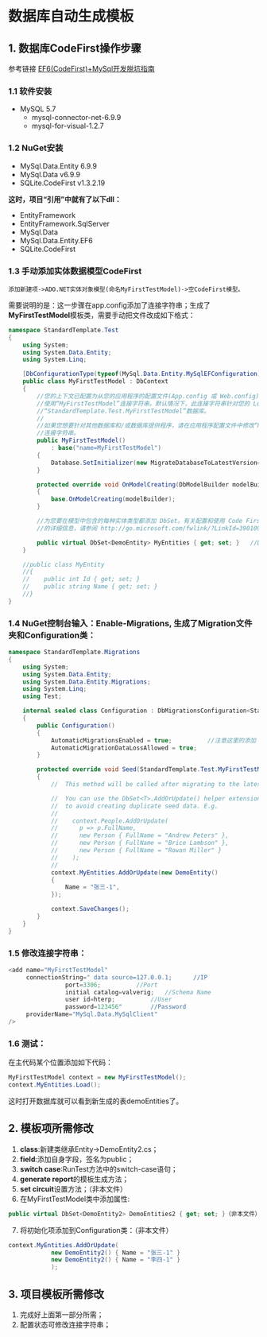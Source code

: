 ﻿# 数据库自动生成模板
## 1. 数据库CodeFirst操作步骤
参考链接	[EF6(CodeFirst)+MySql开发脱坑指南 ](https://www.cnblogs.com/kexxxfeng/p/5095812.html)
### 1.1 软件安装
* MySQL 5.7
  - mysql-connector-net-6.9.9
  - mysql-for-visual-1.2.7
### 1.2 NuGet安装 
* MySql.Data.Entity 6.9.9
* MySql.Data v6.9.9
* SQLite.CodeFirst v1.3.2.19  

**这时，项目“引用”中就有了以下dll：**

* EntityFramework  
* EntityFramework.SqlServer  
* MySql.Data  
* MySql.Data.Entity.EF6  
* SQLite.CodeFirst  

### 1.3 手动添加实体数据模型CodeFirst

    添加新建项->ADO.NET实体对象模型(命名MyFirstTestModel)->空CodeFirst模型。  
    
需要说明的是：这一步骤在app.config添加了连接字符串；生成了**MyFirstTestModel**模板类，需要手动把文件改成如下格式：
```c#
namespace StandardTemplate.Test
{
	using System;
	using System.Data.Entity;
	using System.Linq;

	[DbConfigurationType(typeof(MySql.Data.Entity.MySqlEFConfiguration))]		//这是需要添加的
	public class MyFirstTestModel : DbContext
	{
		//您的上下文已配置为从您的应用程序的配置文件(App.config 或 Web.config)
		//使用“MyFirstTestModel”连接字符串。默认情况下，此连接字符串针对您的 LocalDb 实例上的
		//“StandardTemplate.Test.MyFirstTestModel”数据库。
		// 
		//如果您想要针对其他数据库和/或数据库提供程序，请在应用程序配置文件中修改“MyFirstTestModel”
		//连接字符串。
		public MyFirstTestModel()
			: base("name=MyFirstTestModel")
		{
			Database.SetInitializer(new MigrateDatabaseToLatestVersion<MyFirstTestModel, Migrations.Configuration>());
		}

		protected override void OnModelCreating(DbModelBuilder modelBuilder)	//新添加
		{
			base.OnModelCreating(modelBuilder);
		}

		//为您要在模型中包含的每种实体类型都添加 DbSet。有关配置和使用 Code First  模型
		//的详细信息，请参阅 http://go.microsoft.com/fwlink/?LinkId=390109。

		public virtual DbSet<DemoEntity> MyEntities { get; set; }	//DemoEntity是我自己建立的实体数据类
	}

	//public class MyEntity
	//{
	//    public int Id { get; set; }
	//    public string Name { get; set; }
	//}
}
```

### 1.4 NuGet控制台输入：Enable-Migrations, 生成了Migration文件夹和Configuration类：
```c#	
namespace StandardTemplate.Migrations
{
	using System;
	using System.Data.Entity;
	using System.Data.Entity.Migrations;
	using System.Linq;
	using Test;

	internal sealed class Configuration : DbMigrationsConfiguration<StandardTemplate.Test.MyFirstTestModel>
	{
		public Configuration()
		{
			AutomaticMigrationsEnabled = true;			//注意这里的添加
			AutomaticMigrationDataLossAllowed = true;
		}

		protected override void Seed(StandardTemplate.Test.MyFirstTestModel context)
		{
			//  This method will be called after migrating to the latest version.

			//  You can use the DbSet<T>.AddOrUpdate() helper extension method 
			//  to avoid creating duplicate seed data. E.g.
			//
			//    context.People.AddOrUpdate(
			//      p => p.FullName,
			//      new Person { FullName = "Andrew Peters" },
			//      new Person { FullName = "Brice Lambson" },
			//      new Person { FullName = "Rowan Miller" }
			//    );
			//
			context.MyEntities.AddOrUpdate(new DemoEntity()
			{
				Name = "张三-1",
			});

			context.SaveChanges();
		}
	}
}
```

### 1.5 修改连接字符串：
```java	
<add name="MyFirstTestModel" 
     connectionString=" data source=127.0.0.1;		//IP
		        port=3306;			//Port
		        initial catalog=valverig;	//Schema Name
		        user id=hterp;			//User
		        password=123456"		//Password
     providerName="MySql.Data.MySqlClient" 
/>
```
### 1.6 测试：
在主代码某个位置添加如下代码：
```csharp
MyFirstTestModel context = new MyFirstTestModel();
context.MyEntities.Load();
```
这时打开数据库就可以看到新生成的表demoEntities了。

## 2. 模板项所需修改
1. **class**:新建类继承Entity->DemoEntity2.cs；
2. **field**:添加自身字段，签名为public；
3. **switch case**:RunTest方法中的switch-case语句；
4. **generate report**的模板生成方法；
5. **set circuit**设置方法；（非本文件）
6. 在MyFirstTestModel类中添加属性:	
```csharp
public virtual DbSet<DemoEntity2> DemoEntities2 { get; set; }（非本文件）
```
7. 将初始化项添加到Configuration类：（非本文件）
```csharp
context.MyEntities.AddOrUpdate(
			new DemoEntity2() { Name = "张三-1" }
			new DemoEntity2() { Name = "李四-1" }
			);
```
## 3. 项目模板所需修改
1. 完成好上面第一部分所需；
2. 配置状态可修改连接字符串；